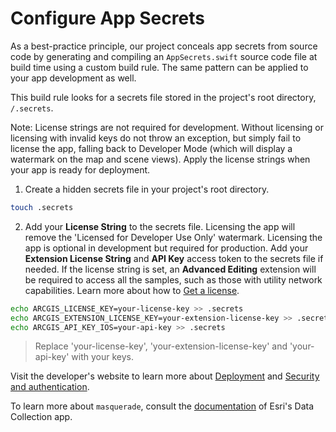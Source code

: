 # Configure App Secrets

As a best-practice principle, our project conceals app secrets from source code by generating and compiling an `AppSecrets.swift` source code file at build time using a custom build rule. The same pattern can be applied to your app development as well.

This build rule looks for a secrets file stored in the project's root directory, `/.secrets`.

Note: License strings are not required for development. Without licensing or licensing with invalid keys do not throw an exception, but simply fail to license the app, falling back to Developer Mode (which will display a watermark on the map and scene views). Apply the license strings when your app is ready for deployment.

1. Create a hidden secrets file in your project's root directory.

  ```sh
  touch .secrets
  ```

2. Add your **License String** to the secrets file. Licensing the app will remove the 'Licensed for Developer Use Only' watermark. Licensing the app is optional in development but required for production. Add your **Extension License String** and **API Key** access token to the secrets file if needed. If the license string is set, an **Advanced Editing** extension will be required to access all the samples, such as those with utility network capabilities. Learn more about how to [Get a license](https://developers.arcgis.com/swift/license-and-deployment/get-a-license/).

  ```sh
  echo ARCGIS_LICENSE_KEY=your-license-key >> .secrets
  echo ARCGIS_EXTENSION_LICENSE_KEY=your-extension-license-key >> .secrets
  echo ARCGIS_API_KEY_IOS=your-api-key >> .secrets
  ```

  > Replace 'your-license-key', 'your-extension-license-key' and 'your-api-key' with your keys.

Visit the developer's website to learn more about [Deployment](https://developers.arcgis.com/swift/license-and-deployment/) and [Security and authentication](https://developers.arcgis.com/documentation/security-and-authentication/).

To learn more about `masquerade`, consult the [documentation](https://github.com/Esri/data-collection-ios/tree/main/docs#masquerade) of Esri's Data Collection app.
